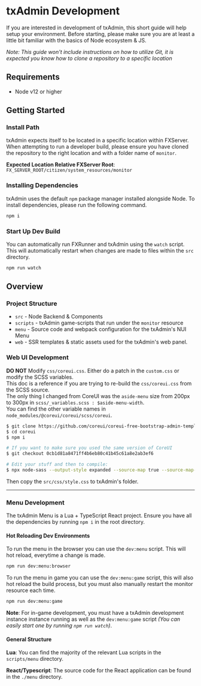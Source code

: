 # txAdmin Development

If you are interested in development of txAdmin, this short guide 
will help setup your environment. Before starting, please make sure you
are at least a little bit familiar with the basics of Node ecosystem
& JS.

*Note: This guide won't include instructions on how to utilize Git, 
it is expected you know how to clone a repository to a specific location*

## Requirements
* Node v12 or higher

## Getting Started

### Install Path

txAdmin expects itself to be located in a specific location within 
FXServer. When attempting to run a developer build, please ensure
you have cloned the repository to the right location and with a folder name
of `monitor`.

**Expected Location Relative FXServer Root**: 
`FX_SERVER_ROOT/citizen/system_resources/monitor`

### Installing Dependencies

txAdmin uses the default `npm` package manager installed alongside
Node. To install dependencies, please run the following command.

```sh
npm i
```

### Start Up Dev Build
You can automatically run FXRunner and txAdmin using the `watch` script.
This will automatically restart when changes are made to files
within the `src` directory.

```sh
npm run watch
```

## Overview

### Project Structure

* `src` - Node Backend & Components
* `scripts` - txAdmin game-scripts that run under the `monitor` resource
* `menu` - Source code and webpack configuration for the txAdmin's NUI Menu
* `web` - SSR templates & static assets used for the txAdmin's web panel.

### Web UI Development

**DO NOT** Modify `css/coreui.css`. Either do a patch in the `custom.css` or modify the SCSS variables.  
This doc is a reference if you are trying to re-build the `css/coreui.css` from the SCSS source.  
The only thing I changed from CoreUI was the `aside-menu` size from 200px to 300px in `scss/_variables.scss : $aside-menu-width`.  
You can find the other variable names in `node_modules/@coreui/coreui/scss/coreui`.

```bash
$ git clone https://github.com/coreui/coreui-free-bootstrap-admin-template.git coreui
$ cd coreui
$ npm i

# If you want to make sure you used the same version of CoreUI
$ git checkout 0cb1d81a8471ff4b6eb80c41b45c61a8e2ab3ef6

# Edit your stuff and then to compile:
$ npx node-sass --output-style expanded --source-map true --source-map-contents true --precision 6 src/scss/style.scss src/css/style.css
```

Then copy the `src/css/style.css` to txAdmin's folder.
  
----

### Menu Development

The txAdmin Menu is a Lua + TypeScript React project. Ensure you have all the dependencies by running
`npm i` in the root directory.

#### Hot Reloading Dev Environments

To run the menu in the browser you can use the `dev:menu` script. This will hot reload, everytime
a change is made.

```bash
npm run dev:menu:browser
```

To run the menu in game you can use the `dev:menu:game` script, this will also hot reload the
build process, but you must also manually restart the monitor resource each time.
```bash
npm run dev:menu:game
```

**Note**: For in-game development, you must have a txAdmin development instance instance running as well as
the `dev:menu:game` script *(You can easily start one by running `npm run watch`)*.

#### General Structure

**Lua**: You can find the majority of the relevant Lua scripts in the `scripts/menu` directory.

**React/Typescript**: The source code for the React application can be found in the `./menu`
directory.
